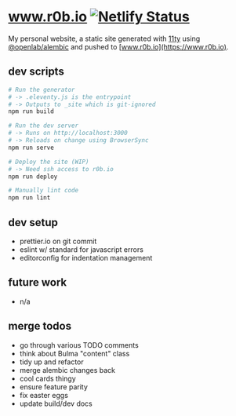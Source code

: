 # www.r0b.io [![Netlify Status](https://api.netlify.com/api/v1/badges/ed3d45ba-da8f-471d-9e03-da6a2e4668ec/deploy-status)](https://app.netlify.com/sites/sharp-newton-2d30e6/deploys)

My personal website, a static site generated with [11ty](https://www.11ty.dev/)
using [@openlab/alembic](https://github.com/digitalinteraction/alembic/)
and pushed to [www.r0b.io](https://www.r0b.io).

## dev scripts

```sh
# Run the generator
# -> .eleventy.js is the entrypoint
# -> Outputs to _site which is git-ignored
npm run build

# Run the dev server
# -> Runs on http://localhost:3000
# -> Reloads on change using BrowserSync
npm run serve

# Deploy the site (WIP)
# -> Need ssh access to r0b.io
npm run deploy

# Manually lint code
npm run lint
```

## dev setup

- prettier.io on git commit
- eslint w/ standard for javascript errors
- editorconfig for indentation management

## future work

- n/a

## merge todos

- go through various TODO comments
- think about Bulma "content" class
- tidy up and refactor
- merge alembic changes back
- cool cards thingy
- ensure feature parity
- fix easter eggs
- update build/dev docs
